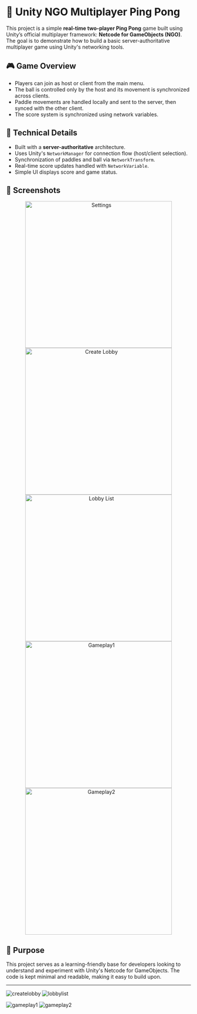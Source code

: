 # 🏓 Unity NGO Multiplayer Ping Pong

This project is a simple **real-time two-player Ping Pong** game built using Unity’s official multiplayer framework: **Netcode for GameObjects (NGO)**. The goal is to demonstrate how to build a basic server-authoritative multiplayer game using Unity's networking tools.

## 🎮 Game Overview

- Players can join as host or client from the main menu.
- The ball is controlled only by the host and its movement is synchronized across clients.
- Paddle movements are handled locally and sent to the server, then synced with the other client.
- The score system is synchronized using network variables.

## 🧠 Technical Details

- Built with a **server-authoritative** architecture.
- Uses Unity's `NetworkManager` for connection flow (host/client selection).
- Synchronization of paddles and ball via `NetworkTransform`.
- Real-time score updates handled with `NetworkVariable`.
- Simple UI displays score and game status.

## 📸 Screenshots

<p align="center">

  <img src="https://github.com/user-attachments/assets/e394bdf1-c14f-49bc-9ea6-51fed5a4a9d6" width="400" alt="Settings"/>
  <img src="https://github.com/user-attachments/assets/8caa7c52-f2ce-48eb-9f3f-9f577e360126" width="400" alt="Create Lobby"/>
  <img src="https://github.com/user-attachments/assets/b8c135a9-f21c-4a2b-b8de-7b2929e67d54" width="400" alt="Lobby List"/>
  <img src="https://github.com/user-attachments/assets/9e2f9473-4843-4396-b1c8-84cb156c5c6e" width="400" alt="Gameplay1"/>
  <img src="https://github.com/user-attachments/assets/159d476f-562e-4f47-9982-500f95e6223c" width="400" alt="Gameplay2"/>
</p>

## 🎯 Purpose

This project serves as a learning-friendly base for developers looking to understand and experiment with Unity's Netcode for GameObjects. The code is kept minimal and readable, making it easy to build upon.

---
![createlobby]()
![lobbylist]()

![gameplay1]()
![gameplay2]()
